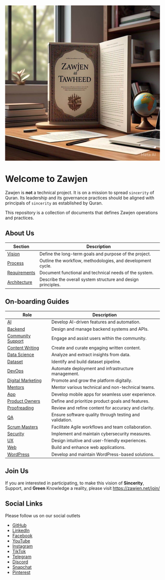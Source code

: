 ![alt text](vision/img/home/zawjen-al-tawheed.jpeg)

# Welcome to Zawjen
Zawjen is **not** a technical project. It is on a mission to spread `sincerity` of Quran. Its leadership and its governance practices should be aligned with principals of `sincerity` as established by Quran.

This repository is a collection of documents that defines Zawjen operations and practices.
## About Us

| Section       | Description |
|--------------|------------|
| [Vision](vision/welcome.md) | Define the long-term goals and purpose of the project. |
| [Process](process/welcome.md) | Outline the workflow, methodologies, and development cycle. |
| [Requirements](requirements/welcome.md) | Document functional and technical needs of the system. |
| [Architecture](architecture/welcome.md) | Describe the overall system structure and design principles. |

## On-boarding Guides

| Role | Description |
|------|------------|
| [AI](./vision/team/on-boarding/ai.md) | Develop AI-driven features and automation. |
| [Backend](./vision/team/on-boarding/backend.md) | Design and manage backend systems and APIs. |
| [Community Support](./vision/team/on-boarding/community-support.md) | Engage and assist users within the community. |
| [Content Writing](./vision/team/on-boarding/content-writing.md) | Create and curate engaging written content. |
| [Data Science](./vision/team/on-boarding/data-science.md) | Analyze and extract insights from data. |
| [Dataset](./vision/team/on-boarding/dataset.md) | Identify and build dataset pipeline. |
| [DevOps](./vision/team/on-boarding/devops.md) | Automate deployment and infrastructure management. |
| [Digital Marketing](./vision/team/on-boarding/digital-marketing.md) | Promote and grow the platform digitally. |
| [Mentors](./vision/team/on-boarding/mentors.md) | Mentor various technical and non-technical teams. |
| [App](./vision/team/on-boarding/app.md) | Develop mobile apps for seamless user experience. |
| [Product Owners](./vision/team/on-boarding/product-owners.md) | Define and prioritize product goals and features. |
| [Proofreading](./vision/team/on-boarding/proofreading.md) | Review and refine content for accuracy and clarity. |
| [QA](./vision/team/on-boarding/qa.md) | Ensure software quality through testing and validation. |
| [Scrum Masters](./vision/team/on-boarding/scrum-masters.md) | Facilitate Agile workflows and team collaboration. |
| [Security](./vision/team/on-boarding/security.md) | Implement and maintain cybersecurity measures. |
| [UX](./vision/team/on-boarding/ux.md) | Design intuitive and user-friendly experiences. |
| [Web](./vision/team/on-boarding/web.md) | Build and enhance web applications. |
| [WordPress](./vision/team/on-boarding/wordpress.md) | Develop and maintain WordPress-based solutions. |

## Join Us
If you are interested in participating, to make this vision of **Sincerity**, Support, and **Green** Knowledge a reality, please visit <https://zawjen.net/join/>

## Social Links
Please follow us on our social outlets

- [GitHub](https://github.com/zawjen)
- [LinkedIn](https://www.linkedin.com/in/zawjen-585497350/)
- [Facebook](https://www.facebook.com/profile.php?id=61573219911797)
- [YouTube](https://www.youtube.com/@Zawjen)
- [Instagram](https://www.instagram.com/zawjen_net/)
- [TikTok](https://www.tiktok.com/@zawjen_net)
- [Telegram](https://telegram.org/)
- [Discord](https://discord.com/discovery/applications)
- [Snapchat](https://accounts.snapchat.com/v2/welcome)
- [Pinterest](https://nz.pinterest.com/zawjen/)